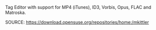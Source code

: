 
 Tag Editor with support for MP4 (iTunes), ID3, Vorbis, Opus, FLAC and Matroska.
 

 SOURCE: https://download.opensuse.org/repositories/home:/mkittler
